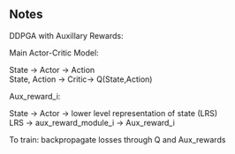 ## Notes 


DDPGA with Auxillary Rewards:

Main Actor-Critic Model:

State -> Actor -> Action  
State, Action -> Critic-> Q(State,Action)


Aux_reward_i:

State -> Actor -> lower level representation of state (LRS)  
LRS -> aux_reward_module_i -> Aux_reward_i 

To train: backpropagate losses through Q and Aux_rewards

